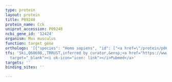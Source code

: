 ```yaml
---
type: protein
layout: protein
title: P09240
protein_name: Cck
uniprot_accession: P09240
ncbi_gene_id: '12424'
organism: Mus musculus
function: target gene
orthologs: '[{"species": "Homo sapiens", "id": ["<a href=\"/protein/p06307\">P06307</a>"]}, {"species": "Rattus norvegicus", "id": ["P01355"]}]'
tfs: 'Ski,Q60698,,TRRUST,inferred by curator,&ensp;<a href="https://www.ncbi.nlm.nih.gov/pubmed/?term=29087512%5Buid%5D+OR+1683561%5Buid%5D"
  target="_blank"><i uk-icon="icon: link"></i>Pubmed</a>'
targets: ''
binding_sites: ''

---
```

